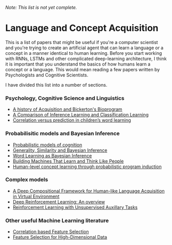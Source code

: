 *Note: This list is not yet complete.*

# Language and Concept Acquisition

This is a list of papers that might be useful if you're a computer scientist and you're trying to create an artificial agent that can learn a language or a concept in a manner identical to human learning. Before you start working with RNNs, LSTMs and other complicated deep-learning architecture, I think it is important that you understand the basics of how humans learn a concept or a language. This would mean reading a few papers written by Psychologists and Cognitive Scientists. 

I have divided this list into a number of sections. 

### Psychology, Cognitive Science and Linguistics
* [A history of Acquisition and Bickerton's Bioprogram](https://scholarsarchive.byu.edu/cgi/viewcontent.cgi?article=1120&context=dlls) 
* [A Comparison of Inference Learning and Classification Learning](https://www.researchgate.net/publication/8909490_Diagnosticity_and_Prototypicality_in_Category_Learning_A_Comparison_of_Inference_Learning_and_Classification_Learning)
* [Correlation versus prediction in children’s word learning](https://www.ncbi.nlm.nih.gov/pmc/articles/PMC3058523/)

### Probabilisitic models and Bayesian Inference
* [Probabilistic models of cognition](https://www.ed.ac.uk/files/atoms/files/griffithstics.pdf)
* [Generality, Similarity and Bayesian Inference](http://web.mit.edu/cocosci/Papers/tenenbaum_griffiths01.pdf)
* [Word Learning as Bayesian Inference](http://web.mit.edu/cocosci/Papers/cogsci00_FINAL.pdf)
* [Building Machines That Learn and Think Like People](https://arxiv.org/pdf/1604.00289.pdf)
* [Human-level concept learning through probabilistic program induction](http://clm.utexas.edu/compjclub/wp-content/uploads/2016/02/lake2015.pdf)

### Complex models
* [A Deep Compositional Framework for Human-like Language Acquisition in Virtual Environment](https://arxiv.org/pdf/1703.09831.pdf)
* [Deep Reinforcement Learning: An overview](https://arxiv.org/pdf/1701.07274.pdf)
* [Reinforcement Learning with Unsupervised Auxillary Tasks](https://arxiv.org/pdf/1611.05397.pdf)

### Other useful Machine Learning literature
* [Correlation based Feature Selection](https://www.cs.waikato.ac.nz/~ml/publications/1997/Hall-LSmith97.pdf)
* [Feature Selection for High-Dimensional Data](http://www.aaai.org/Papers/ICML/2003/ICML03-111.pdf)


